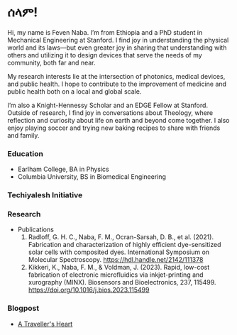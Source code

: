 # ሰላም! 

Hi, my name is Feven Naba. I’m from Ethiopia and a PhD student in Mechanical Engineering at Stanford. I find joy in understanding the physical world and its laws—but even greater joy in sharing that understanding with others and utilizing it to design devices that serve the needs of my community, both far and near.

My research interests lie at the intersection of photonics, medical devices, and public health. I hope to contribute to the improvement of medicine and public health both on a local and global scale.

I’m also a Knight-Hennessy Scholar and an EDGE Fellow at Stanford. Outside of research, I find joy in conversations about Theology, where reflection and curiosity about life on earth and beyond come together. I also enjoy playing soccer and trying new baking recipes to share with friends and family.

### Education
- Earlham College, BA in Physics
- Columbia University, BS in Biomedical Engineering

### Techiyalesh Initiative

### Research
- Publications
  1. Radloff, G. H. C., Naba, F. M., Ocran-Sarsah, D. B., et al. (2021). Fabrication and characterization of highly efficient dye-sensitized solar cells with composited dyes. International Symposium on Molecular Spectroscopy. https://hdl.handle.net/2142/111378
  2. Kikkeri, K., Naba, F. M., & Voldman, J. (2023). Rapid, low-cost fabrication of electronic microfluidics via inkjet-printing and xurography (MINX). Biosensors and Bioelectronics, 237, 115499. https://doi.org/10.1016/j.bios.2023.115499

### Blogpost
- [A Traveller's Heart](https://github.com/fmn2000st/Portfolio_FN/blob/main/blogs/A%20traveler's%20heart.md)
